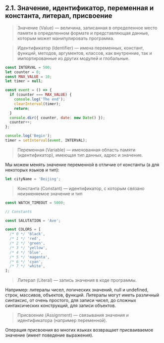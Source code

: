 ## 2.1. Значение, идентификатор, переменная и константа, литерал, присвоение

> Значение (Value) — величина, записанная в определенное место памяти в определенном формате и представляющая данные, которым может манипулировать программа.

> Идентификатор (Identifier) — имена переменных, констант, функций, методов, аргументов, классов, как внутренние, так и импортированные из других модулей и глобальные.

```js
const INTERVAL = 500;
let counter = 0;
const MAX_VALUE = 10;
let timer = null;

const event = () => {
  if (counter === MAX_VALUE) {
    console.log('The end');
    clearInterval(timer);
    return;
  }
  console.dir({ counter, date: new Date() });
  counter++;
};

console.log('Begin');
timer = setInterval(event, INTERVAL);
```

> Переменная (Variable) — именованная область памяти (идентификатор), имеющая тип данных, адрес и значение.

Мы можем менять значение переменной в отличие от константы (а для некоторых языков и тип):

```js
let cityName = 'Beijing';
```

> Константа (Constant) — идентификатор, с которым связано неизменяемое значение и тип

```js
const WATCH_TIMEOUT = 5000;
```

```js
// Constants

const SALUTATION = 'Ave';

const COLORS = [
  /* 0 */ 'black',
  /* 1 */ 'red',
  /* 2 */ 'green',
  /* 3 */ 'yellow',
  /* 4 */ 'blue',
  /* 5 */ 'magenta',
  /* 6 */ 'cyan',
  /* 7 */ 'white',
];
```

> Литерал (Literal) — запись значения в коде программы.

Например: литералы чисел, логических значений, null и undefined, строк, массивов, объектов, функций. Литералы могут иметь различный синтаксис, от очень простого, для записи чисел, до сложных синтаксических конструкций, для записи объектов.

> Присвоение (Assignment) — связывания значения и идентификатора (например переменной).

Операция присвоения во многих языках возвращает присваиваемое значение (имеет поведение выражения).
